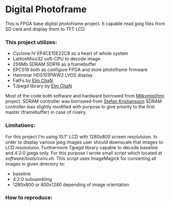 # Digital Photoframe

This is FPGA base digital photoframe project. It capable read jpeg files from SD card and display them to TFT LCD.

### This project utilizes:
* Cyclone IV EP4CE15E22C8 as a heart of whole system
* LatticeMico32 soft-CPU to decode image
* 256Mb SDRAM SDR16 as a framebuffer
* EPCS16 both as configure FPGA and store photoframe firmware
* Hannstar HDS101PWW2 LVDS display
* FatFs by [Elm ChaN](http://elm-chan.org/fsw/ff/00index_e.html) 
* TJpegd library by [Elm ChaN](http://elm-chan.org/fsw/tjpgd/00index.html)
	
Most of the code both software and hardware borrowed from [Milkymist(tm)](https://github.com/m-labs/milkymist) project. 
SDRAM controller was borrowed from [Stefan Kristiansson](https://github.com/skristiansson/wb_sdram_ctrl)
SDRAM controller was slightly modified with purpose to give priority to the first master (framebuffer) in case of rivalry.


### Limitations:
For this project I'm using 10.1" LCD with 1280x800 screen resolutuion. In order to display various jpeg images 
user should downscale that images to LCD resolutuion. 
Furthermore Tjpegd library capable to decode baseline and 4:2:0 jpegs only. 
For this purpose I wrote small script which located at *software/tools/conv.sh*. 
This script uses ImageMagick for converting all images in given directory to:
- baseline
- 4:2:0 subsambling
- 1280x800 or 800x1280 depending of image orientation

### How to reproduce:

